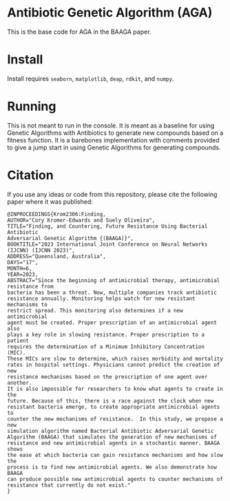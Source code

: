 # Antibiotic Genetic Algorithm (AGA)
This is the base code for AGA in the BAAGA paper.

# Install
Install requires `seaborn`, `matplotlib`, `deap`, `rdkit`, and `numpy`.

# Running
This is not meant to run in the console. It is meant as a baseline for using Genetic Algorithms with Antibiotics to generate new compounds based on a fitness function. It is a barebones implementation with comments provided to give a jump start in using Genetic Algorithms for generating compounds.

# Citation
If you use any ideas or code from this repository, please cite the following paper where it was published:
```
@INPROCEEDINGS{Krom2306:Finding,
AUTHOR="Cory Kromer-Edwards and Suely Oliveira",
TITLE="Finding, and Countering, Future Resistance Using Bacterial Antibiotic
Adversarial Genetic Algorithm {(BAAGA)}",
BOOKTITLE="2023 International Joint Conference on Neural Networks (IJCNN) (IJCNN 2023)",
ADDRESS="Queensland, Australia",
DAYS="17",
MONTH=6,
YEAR=2023,
ABSTRACT="Since the beginning of antimicrobial therapy, antimicrobial resistance from
bacteria has been a threat. Now, multiple companies track antibiotic
resistance annually. Monitoring helps watch for new resistant mechanisms to
restrict spread. This monitoring also determines if a new antimicrobial
agent must be created. Proper prescription of an antimicrobial agent also
plays a key role in slowing resistance. Proper prescription to a patient
requires the determination of a Minimum Inhibitory Concentration (MIC).
These MICs are slow to determine, which raises morbidity and mortality
rates in hospital settings. Physicians cannot predict the creation of new
resistance mechanisms based on the prescription of one agent over another.
It is also impossible for researchers to know what agents to create in the
future. Because of this, there is a race against the clock when new
resistant bacteria emerge, to create appropriate antimicrobial agents to
counter the new mechanisms of resistance.  In this study, we propose a new
simulation algorithm named Bacterial Antibiotic Adversarial Genetic
Algorithm (BAAGA) that simulates the generation of new mechanisms of
resistance and new antimicrobial agents in a stochastic manner. BAAGA shows
the ease at which bacteria can gain resistance mechanisms and how slow the
process is to find new antimicrobial agents. We also demonstrate how BAAGA
can produce possible new antimicrobial agents to counter mechanisms of
resistance that currently do not exist."
}


```
